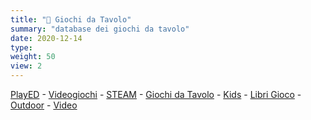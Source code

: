 ```yaml
---
title: "📁 Giochi da Tavolo"
summary: "database dei giochi da tavolo"
date: 2020-12-14
type: 
weight: 50
view: 2
---
```


[PlayED](/played) - [Videogiochi](../videogame) - [STEAM](../steam) - [Giochi da Tavolo](../boardgame) - [Kids](../boardgame-kids) - [Libri Gioco](../librogame) - [Outdoor](../outdoor) - [Video](../video)